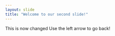 ```yaml
---
layout: slide
title: "Welcome to our second slide!"
---
```

This is now changed
Use the left arrow to go back!
